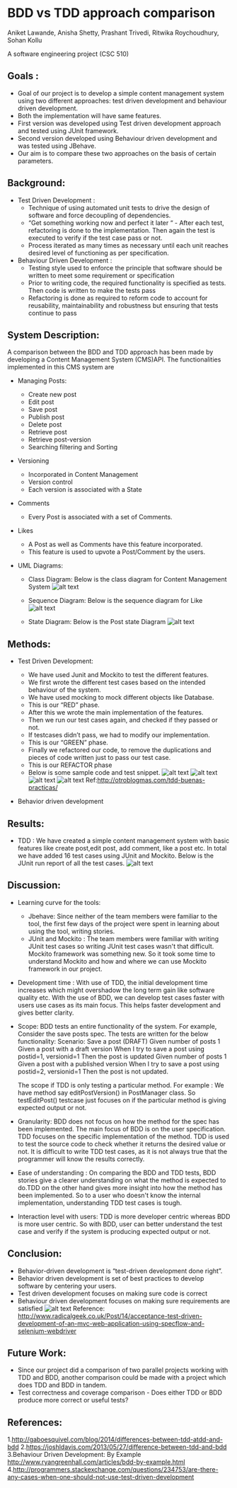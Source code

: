 # BDD vs TDD approach comparison

Aniket Lawande, Anisha Shetty, Prashant Trivedi, Ritwika Roychoudhury, Sohan Kollu

A software engineering project (CSC 510)
## Goals :
- Goal of our project is to develop a simple content management system using two different approaches: test driven development and behaviour driven development.
- Both the implementation will have same features.
- First version was developed using Test driven development approach and tested using JUnit framework.
- Second version developed using Behaviour driven development and was tested using JBehave.
- Our aim is to compare these two approaches on the basis of certain parameters.

## Background:
- Test Driven Development :
  - Technique of using automated unit tests to drive the design of software and force decoupling of dependencies.
  - “Get something working now and perfect it later “ - After each test, refactoring is done to the implementation. Then again the test is executed to verify if the test case pass or not.
  - Process iterated as many times as necessary until each unit reaches desired level of functioning as per specification.
- Behaviour Driven Development :
  - Testing style used to enforce the principle that software should be written to meet some requirement or specification
  - Prior to writing code, the required functionality is specified as tests. Then code is written to make the tests pass
  - Refactoring is done as required to reform code to account for reusability, maintainability and robustness but ensuring that tests continue to pass

## System Description:
A comparison between the BDD and TDD approach has been made by developing a Content Management System (CMS)API.
The functionalities implemented in this CMS system are
- Managing Posts:
  - Create new post
  - Edit post
  - Save post
  - Publish post
  - Delete post
  - Retrieve post
  - Retrieve post-version
  - Searching filtering and Sorting

- Versioning
  - Incorporated in Content Management
  - Version control
  - Each version is associated with a State

- Comments
  - Every Post is associated with a set of Comments.

- Likes 
  - A Post as well as Comments have this feature incorporated.
  - This feature is used to upvote a Post/Comment by the users.
 
- UML Diagrams:

  - Class Diagram: Below is the class diagram for Content Management System
       ![alt text](https://github.com/NCSU-CSC510/CMS-module/blob/master/LikeSeqDiag.png "Like Sequence Diagram")

  - Sequence Diagram: Below is the sequence diagram for Like
       ![alt text](https://github.com/NCSU-CSC510/CMS-module/blob/master/LikeSeqDiag.png "Like Sequence Diagram")

  - State Diagram: Below is the Post state Diagram
       ![alt text](https://github.com/NCSU-CSC510/CMS-module/blob/master/PostStateDiag.png "Post State Diagram")


## Methods:
- Test Driven Development:
  - We have used Junit and Mockito to test the different features.
  - We first wrote the different test cases based on the intended behaviour of the system.
  - We have used mocking to mock different objects like Database.
  - This is our “RED” phase.
  - After this we wrote the main implementation of the features.
  - Then we run our test cases again, and checked if they passed or not.
  - If testcases didn’t pass, we had to modify our implementation.
  - This is our “GREEN” phase.
  - Finally we refactored our code, to remove the duplications and pieces of code written just to pass our test case.
  - This is our REFACTOR phase
  - Below is some sample code and test snippet.
![alt text](https://github.com/NCSU-CSC510/CMS-module/blob/master/EditPost.png "Edit Post Version Code")
![alt text](https://github.com/NCSU-CSC510/CMS-module/blob/master/EditPostTest.png "Edit Post Version Test Code")
![alt text](https://github.com/NCSU-CSC510/CMS-module/blob/master/LikeTest.png "Like Test Code")
![alt text](https://github.com/NCSU-CSC510/CMS-module/blob/master/Mantra.png "TDD Mantra")
Ref:http://otroblogmas.com/tdd-buenas-practicas/

- Behavior driven development

## Results:
- TDD : We have created a simple content management system with basic features like create post,edit post, add comment, like a post etc. In total we have added 16 test cases using JUnit and Mockito. Below is the JUnit run report of all the test cases. 
![alt text](https://github.com/NCSU-CSC510/CMS-module/blob/master/JUnit_Report.png "JUnit Report")

## Discussion:
- Learning curve for the tools:
  - Jbehave: Since neither of the team members were familiar to the tool, the first few days of the project were spent in learning about using the tool, writing stories.
  - JUnit and Mockito : The team members were familiar with writing JUnit test cases so writing JUnit test cases wasn't that difficult. Mockito framework was something new. So it took some time to understand Mockito and how and where we can use Mockito framework in our project.
- Development time : With use of TDD, the initial development time increases which might overshadow the long term gain like software quality etc. With the use of BDD, we can develop test cases faster with users use cases as its main focus. This helps faster development and gives better clarity.
- Scope: BDD tests an entire functionality of the system. For example, Consider the save posts spec. The tests are written for the below functionality: Scenario: Save a post (DRAFT)
  Given number of posts 1
  Given a post with a draft version
  When I try to save a post using postid=1, versionid=1
  Then the post is updated
  Given number of posts 1
  Given a post with a published version
  When I try to save a post using postid=2, versionid=1
  Then the post is not updated.

  The scope if TDD is only testing a particular method. For example : We have method say editPostVersion() in PostManager class. So testEditPost() testcase just focuses on if the particular method is giving expected output or not.

- Granularity: BDD does not focus on how the method for the spec has been implemented. The main focus of BDD is on the user specification. TDD focuses on the specific implementation of the method. TDD is used to test the source code to check whether it returns the desired value or not. It is difficult to write TDD test cases, as it is not always true that the programmer will know the results correctly.
- Ease of understanding : On comparing the BDD and TDD tests, BDD stories give a clearer understanding on what the method is expected to do.TDD on the other hand gives more insight into how the method has been implemented. So to a user who doesn't know the internal implementation, understanding TDD test cases is tough.
- Interaction level with users: TDD is more developer centric whereas BDD is more user centric. So with BDD, user can better understand the test case and verify if the system is producing expected output or not.

## Conclusion:
- Behavior-driven development is “test-driven development done right”.
- Behavior driven development is set of best practices to develop software by centering your users.
- Test driven development focuses on making sure code is correct
- Behaviour driven development focuses on making sure requirements are satisfied
![alt text](https://github.com/NCSU-CSC510/CMS-module/blob/master/ConclusionMantra.png "Conclusion")
  Reference: http://www.radicalgeek.co.uk/Post/14/acceptance-test-driven-development-of-an-mvc-web-application-using-specflow-and-selenium-webdriver


## Future Work:
- Since our project did a comparison of two parallel projects working with TDD and BDD, another comparison could be made with a project which does TDD and BDD in tandem.
- Test correctness and coverage comparison - Does either TDD or BDD produce more correct or useful tests?

## References:
1.http://gaboesquivel.com/blog/2014/differences-between-tdd-atdd-and-bdd
2.https://joshldavis.com/2013/05/27/difference-between-tdd-and-bdd
3.Behaviour Driven Development: By Example http://www.ryangreenhall.com/articles/bdd-by-example.html
4.http://programmers.stackexchange.com/questions/234753/are-there-any-cases-when-one-should-not-use-test-driven-development
